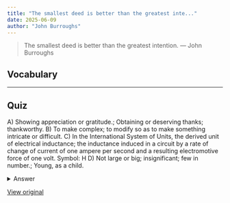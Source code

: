 ```yaml
---
title: "The smallest deed is better than the greatest inte..."
date: 2025-06-09
author: "John Burroughs"
---
```


> The smallest deed is better than the greatest intention.
> — John Burroughs

## Vocabulary
****  


## Quiz
A) Showing appreciation or gratitude.; Obtaining or deserving thanks; thankworthy.
B) To make complex; to modify so as to make something intricate or difficult.
C) In the International System of Units, the derived unit of electrical inductance; the inductance induced in a circuit by a rate of change of current of one ampere per second and a resulting electromotive force of one volt. Symbol: H
D) Not large or big; insignificant; few in number.; Young, as a child.

<details>
<summary>Answer</summary>
D) Not large or big; insignificant; few in number.; Young, as a child.
</details>

[View original](https://t.me/c/2696929880/266)
